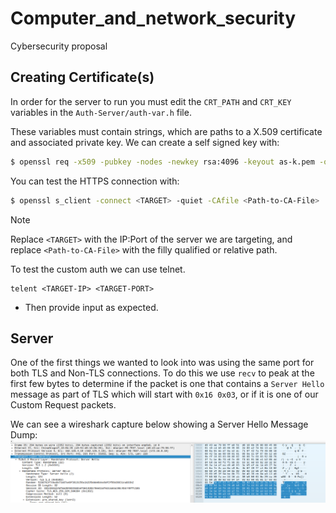 # Computer_and_network_security
Cybersecurity proposal

## Creating Certificate(s)

In order for the server to run you must edit the `CRT_PATH` and `CRT_KEY` variables in the `Auth-Server/auth-var.h` file.

These variables must contain strings, which are paths to a X.509 certificate and associated private key. We can create a self signed key with:

```sh
$ openssl req -x509 -pubkey -nodes -newkey rsa:4096 -keyout as-k.pem -out as-c.pem 
```

You can test the HTTPS connection with:

```sh
$ openssl s_client -connect <TARGET> -quiet -CAfile <Path-to-CA-File>
```

> [!NOTE]
> Replace `<TARGET>` with the IP:Port of the server we are targeting, and replace `<Path-to-CA-File>` with the filly qualified or relative path.

To test the custom auth we can use telnet.
```
telent <TARGET-IP> <TARGET-PORT>
```
* Then provide input as expected.

## Server
One of the first things we wanted to look into was using the same port for both TLS and Non-TLS connections. To do this we use `recv` to peak at the first few bytes to determine if the packet is one that contains a `Server Hello` message as part of TLS which will start with `0x16 0x03`, or if it is one of our Custom Request packets.

We can see a wireshark capture below showing a Server Hello Message Dump:
![alt text](Images/I1.png)
